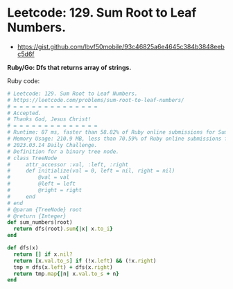 # Leetcode: 129. Sum Root to Leaf Numbers.

- https://gist.github.com/lbvf50mobile/93c46825a6e4645c384b3848eebc5d6f

**Ruby/Go: Dfs that returns array of strings.**


Ruby code:
```Ruby
# Leetcode: 129. Sum Root to Leaf Numbers.
# https://leetcode.com/problems/sum-root-to-leaf-numbers/
# = = = = = = = = = = = = = =
# Accepted.
# Thanks God, Jesus Christ!
# = = = = = = = = = = = = = =
# Runtime: 87 ms, faster than 58.82% of Ruby online submissions for Sum Root to Leaf Numbers.
# Memory Usage: 210.9 MB, less than 70.59% of Ruby online submissions for Sum Root to Leaf Numbers.
# 2023.03.14 Daily Challenge.
# Definition for a binary tree node.
# class TreeNode
#     attr_accessor :val, :left, :right
#     def initialize(val = 0, left = nil, right = nil)
#         @val = val
#         @left = left
#         @right = right
#     end
# end
# @param {TreeNode} root
# @return {Integer}
def sum_numbers(root)
  return dfs(root).sum{|x| x.to_i}
end

def dfs(x)
  return [] if x.nil?
  return [x.val.to_s] if (!x.left) && (!x.right)
  tmp = dfs(x.left) + dfs(x.right)
  return tmp.map{|n| x.val.to_s + n}
end
```
